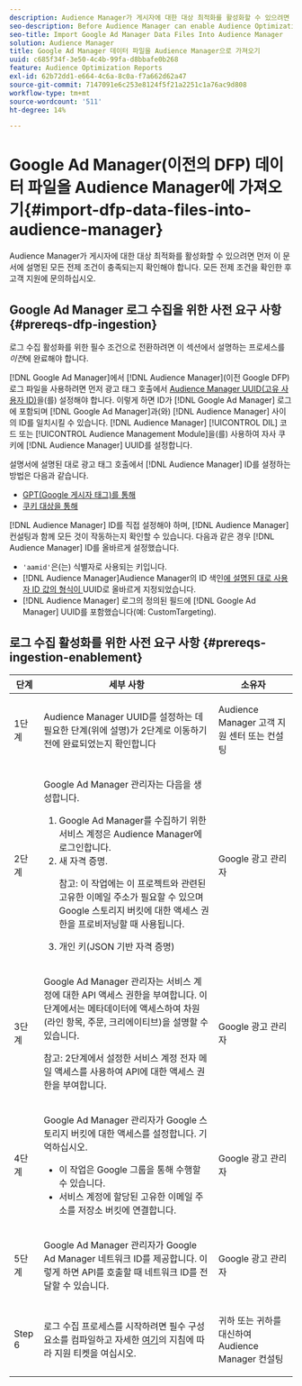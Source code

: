 ```yaml
---
description: Audience Manager가 게시자에 대한 대상 최적화를 활성화할 수 있으려면 먼저 이 문서에 설명된 모든 전제 조건이 충족되는지 확인해야 합니다. 모든 전제 조건을 확인한 후 고객 지원에 문의하십시오.
seo-description: Before Audience Manager can enable Audience Optimization for Publishers, you must ensure that all prerequisites outlined in this article are met. Contact Customer Care after checking off all prerequisites.
seo-title: Import Google Ad Manager Data Files Into Audience Manager
solution: Audience Manager
title: Google Ad Manager 데이터 파일을 Audience Manager으로 가져오기
uuid: c685f34f-3e50-4c4b-99fa-d8bbafe0b268
feature: Audience Optimization Reports
exl-id: 62b72dd1-e664-4c6a-8c0a-f7a662d62a47
source-git-commit: 7147091e6c253e8124f5f21a2251c1a76ac9d808
workflow-type: tm+mt
source-wordcount: '511'
ht-degree: 14%

---
```


# Google Ad Manager(이전의 DFP) 데이터 파일을 Audience Manager에 가져오기{#import-dfp-data-files-into-audience-manager}

Audience Manager가 게시자에 대한 대상 최적화를 활성화할 수 있으려면 먼저 이 문서에 설명된 모든 전제 조건이 충족되는지 확인해야 합니다. 모든 전제 조건을 확인한 후 고객 지원에 문의하십시오.

## Google Ad Manager 로그 수집을 위한 사전 요구 사항 {#prereqs-dfp-ingestion}

로그 수집 활성화를 위한 필수 조건으로 전환하려면 이 섹션에서 설명하는 프로세스를 *이전*&#x200B;에 완료해야 합니다.

[!DNL Google Ad Manager]에서 [!DNL Audience Manager]&#x200B;(이전 Google DFP) 로그 파일을 사용하려면 먼저 광고 태그 호출에서 [Audience Manager UUID(고유 사용자 ID)](../../../reference/ids-in-aam.md)을(를) 설정해야 합니다. 이렇게 하면 ID가 [!DNL Google Ad Manager] 로그에 포함되며 [!DNL Google Ad Manager]과(와) [!DNL Audience Manager] 사이의 ID를 일치시킬 수 있습니다. [!DNL Audience Manager] [!UICONTROL DIL] 코드 또는 [!UICONTROL Audience Management Module]을(를) 사용하여 자사 쿠키에 [!DNL Audience Manager] UUID를 설정합니다.

설명서에 설명된 대로 광고 태그 호출에서 [!DNL Audience Manager] ID를 설정하는 방법은 다음과 같습니다.

* [GPT(Google 게시자 태그)를 통해](../../../integration/gpt-aam-destination/gpt-aam-modify-api.md)
* [쿠키 대상을 통해](../../../integration/gpt-aam-destination/gpt-aam-create-destination.md)

[!DNL Audience Manager] ID를 직접 설정해야 하며, [!DNL Audience Manager] 컨설팅과 함께 모든 것이 작동하는지 확인할 수 있습니다. 다음과 같은 경우 [!DNL Audience Manager] ID를 올바르게 설정했습니다.

* `'aamid'`은(는) 식별자로 사용되는 키입니다.
* [!DNL Audience Manager]Audience Manager의 ID 색인[에 설명된 대로 사용자 ID 값의 형식이 ](../../../reference/ids-in-aam.md) UUID로 올바르게 지정되었습니다.
* [!DNL Audience Manager] 로그의 정의된 필드에 [!DNL Google Ad Manager] UUID를 포함했습니다(예: CustomTargeting).

## 로그 수집 활성화를 위한 사전 요구 사항 {#prereqs-ingestion-enablement}

<table id="table_C980A9F9B0FB4157B4908A64768B1571"> 
 <thead> 
  <tr> 
   <th colname="col1" class="entry"> 단계 </th> 
   <th colname="col2" class="entry"> 세부 사항 </th> 
   <th colname="col3" class="entry"> 소유자 </th> 
  </tr> 
 </thead>
 <tbody> 
  <tr> 
   <td colname="col1"> <p>1단계 </p> </td> 
   <td colname="col2"> <p><span class="keyword"> Audience Manager</span> UUID를 설정하는 데 필요한 단계(위에 설명)가 2단계로 이동하기 전에 완료되었는지 확인합니다 </p> </td> 
   <td colname="col3"> <p><span class="keyword"> Audience Manager</span> 고객 지원 센터 또는 컨설팅 </p> </td> 
  </tr> 
  <tr> 
   <td colname="col1"> <p>2단계 </p> </td> 
   <td colname="col2"> <p>Google Ad Manager 관리자는 다음을 생성합니다. </p> <p> 
     <ol id="ol_FCFA9B11CFF948A488DF9CB298FC04C4"> 
      <li id="li_BC946EDCC3324578AEB64EDDA55B5ACA">Google Ad Manager를 수집하기 위한 서비스 계정은 <span class="keyword"> Audience Manager</span>에 로그인합니다. </li> 
      <li id="li_6B2FC7D73A3246419E55C004E17ACA25">새 자격 증명. <p>참고: 이 작업에는 이 프로젝트와 관련된 고유한 이메일 주소가 필요할 수 있으며 Google 스토리지 버킷에 대한 액세스 권한을 프로비저닝할 때 사용됩니다. </p> </li> 
      <li id="li_95444B9FD1B34659A9634814B262A681">개인 키(JSON 기반 자격 증명) </li> 
     </ol> </p> </td> 
   <td colname="col3"> <p>Google 광고 관리자 </p> </td> 
  </tr> 
  <tr> 
   <td colname="col1"> <p>3단계 </p> </td> 
   <td colname="col2"> <p>Google Ad Manager 관리자는 서비스 계정에 대한 API 액세스 권한을 부여합니다. 이 단계에서는 메타데이터에 액세스하여 차원(라인 항목, 주문, 크리에이티브)을 설명할 수 있습니다. <p>참고: 2단계에서 설정한 서비스 계정 전자 메일 액세스를 사용하여 API에 대한 액세스 권한을 부여합니다. </p> </p> </td> 
   <td colname="col3"> <p>Google 광고 관리자 </p> </td> 
  </tr> 
  <tr> 
   <td colname="col1"> <p>4단계 </p> </td> 
   <td colname="col2"> <p>Google Ad Manager 관리자가 Google 스토리지 버킷에 대한 액세스를 설정합니다. 기억하십시오. </p> <p> 
     <ul id="ul_3E8DCC73454243D998BD9024D0966A4E"> 
      <li id="li_3691DBD28006412288458175F75873C6">이 작업은 Google 그룹을 통해 수행할 수 있습니다. </li> 
      <li id="li_4774806B263245CEAAAB89BD2AA7F23F">서비스 계정에 할당된 고유한 이메일 주소를 저장소 버킷에 연결합니다. </li> 
     </ul> </p> </td> 
   <td colname="col3"> <p>Google 광고 관리자 </p> </td> 
  </tr> 
  <tr> 
   <td colname="col1"> <p>5단계 </p> </td> 
   <td colname="col2"> <p>Google Ad Manager 관리자가 Google Ad Manager 네트워크 ID를 제공합니다. 이렇게 하면 API를 호출할 때 네트워크 ID를 전달할 수 있습니다. </p> </td> 
   <td colname="col3"> <p>Google 광고 관리자 </p> </td> 
  </tr> 
  <tr> 
   <td colname="col1"> <p>Step 6 </p> </td> 
   <td colname="col2"> <p>로그 수집 프로세스를 시작하려면 필수 구성 요소를 컴파일하고 자세한 <a href="https://experienceleague.adobe.com/docs/customer-one/using/home.html?lang=ko">여기</a>의 지침에 따라 지원 티켓을 여십시오. </p> </td> 
   <td colname="col3"> <p>귀하 또는 귀하를 대신하여 <span class="keyword"> Audience Manager</span> 컨설팅 </p> </td> 
  </tr> 
 </tbody> 
</table>
